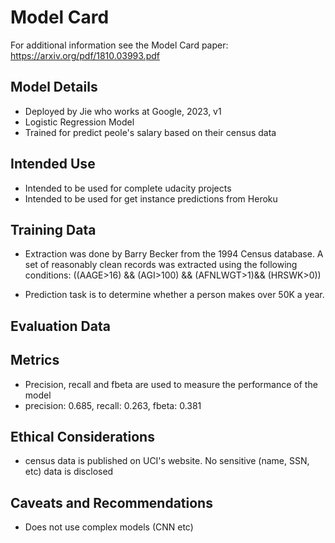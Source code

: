 # Model Card

For additional information see the Model Card paper: https://arxiv.org/pdf/1810.03993.pdf

## Model Details
- Deployed by Jie who works at Google, 2023, v1
- Logistic Regression Model
- Trained for predict peole's salary based on their census data

## Intended Use
- Intended to be used for complete udacity projects
- Intended to be used for get instance predictions from Heroku

## Training Data
- Extraction was done by Barry Becker from the 1994 Census database. A set of reasonably clean records was extracted using the following conditions: ((AAGE>16) && (AGI>100) && (AFNLWGT>1)&& (HRSWK>0))

- Prediction task is to determine whether a person makes over 50K a year.

## Evaluation Data

## Metrics
- Precision, recall and fbeta are used to measure the performance of the model
- precision: 0.685, recall: 0.263, fbeta: 0.381

## Ethical Considerations
- census data is published on UCI's website. No sensitive (name, SSN, etc) data is disclosed

## Caveats and Recommendations
- Does not use complex models (CNN etc)
